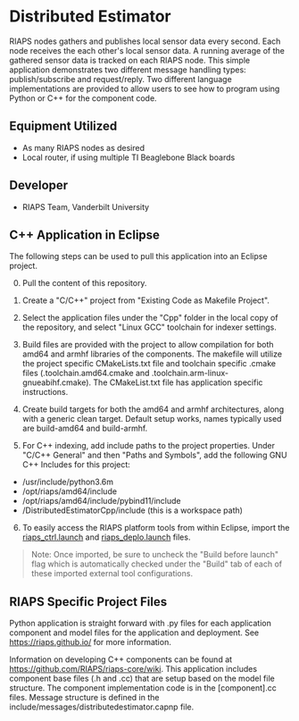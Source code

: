 # Distributed Estimator

RIAPS nodes gathers and publishes local sensor data every second. Each node receives the
each other's local sensor data.  A running average of the gathered sensor data is tracked
on each RIAPS node.  This simple application demonstrates two different message handling
types:  publish/subscribe and request/reply.  Two different language implementations are
provided to allow users to see how to program using Python or C++ for the component code.


## Equipment Utilized
- As many RIAPS nodes as desired
- Local router, if using multiple TI Beaglebone Black boards


## Developer
- RIAPS Team, Vanderbilt University


## C++ Application in Eclipse

The following steps can be used to pull this application into an Eclipse project.

0) Pull the content of this repository.

1) Create a "C/C++" project from "Existing Code as Makefile Project".

2) Select the application files under the "Cpp" folder in the local copy of the repository, and select "Linux GCC"
toolchain for indexer settings.  

3) Build files are provided with the project to allow compilation for both amd64
and armhf libraries of the components.  The makefile will utilize the project specific
CMakeLists.txt file and toolchain specific .cmake files (.toolchain.amd64.cmake
and .toolchain.arm-linux-gnueabihf.cmake).  The CMakeList.txt file has application specific instructions.

4) Create build targets for both the amd64 and armhf architectures, along with
a generic clean target.  Default setup works, names typically used are build-amd64
and build-armhf.  

5) For C++ indexing, add include paths to the project properties.  Under "C/C++ General" and then
"Paths and Symbols", add the following GNU C++ Includes for this project:

- /usr/include/python3.6m
- /opt/riaps/amd64/include
- /opt/riaps/amd64/include/pybind11/include
- /DistributedEstimatorCpp/include (this is a workspace path)

6) To easily access the RIAPS platform tools from within Eclipse, import the [riaps_ctrl.launch](https://github.com/RIAPS/riaps-pycom/blob/master/bin/riaps_ctrl.launch) and [riaps_deplo.launch](https://github.com/RIAPS/riaps-pycom/blob/master/bin/riaps_deplo.launch) files.  

>Note: Once imported, be sure to uncheck the "Build before launch" flag which is automatically checked under the "Build" tab of each of these imported external tool configurations.

## RIAPS Specific Project Files

Python application is straight forward with .py files for each application component and model files for the application and deployment.  See https://riaps.github.io/ for more information.

Information on developing C++ components can be found at https://github.com/RIAPS/riaps-core/wiki.  This application includes component base files (.h and .cc) that are setup based on the model file structure. The component implementation code is in the [component].cc files.  Message structure is defined in the include/messages/distributedestimator.capnp file.
